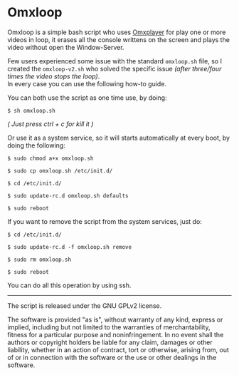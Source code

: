 Omxloop
=======

Omxloop is a simple bash script who uses [Omxplayer](http://elinux.org/Omxplayer) for play one or more videos in loop, it erases all the console writtens on the screen and plays the video without open the Window-Server.

Few users experienced some issue with the standard `omxloop.sh` file, so I created the `omxloop-v2.sh` who solved the specific issue *(after three/four times the video stops the loop)*.  
In every case you can use the following how-to guide.

You can both use the script as one time use, by doing:
```ShellSession
$ sh omxloop.sh
```
*( Just press ctrl + c for kill it )*  

Or use it as a system service, so it will starts automatically at every boot, by doing the following:
```ShellSession
$ sudo chmod a+x omxloop.sh

$ sudo cp omxloop.sh /etc/init.d/

$ cd /etc/init.d/

$ sudo update-rc.d omxloop.sh defaults

$ sudo reboot
```

If you want to remove the script from the system services, just do:
```ShellSession
$ cd /etc/init.d/

$ sudo update-rc.d -f omxloop.sh remove

$ sudo rm omxloop.sh

$ sudo reboot
```
You can do all this operation by using ssh.

______________________________________________________________________________________________________________________

The script is released under the GNU GPLv2 license.

The software is provided "as is", without warranty of any kind, express or implied, including but not limited to the warranties of merchantability, fitness for a particular purpose and noninfringement. In no event shall the authors or copyright holders be liable for any claim, damages or other liability, whether in an action of contract, tort or otherwise, arising from, out of or in connection with the software or the use or other dealings in the software.
